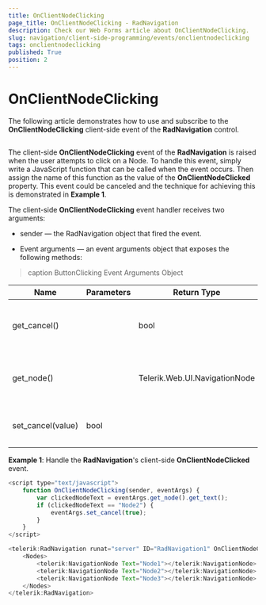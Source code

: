 ```yaml
---
title: OnClientNodeClicking
page_title: OnClientNodeClicking - RadNavigation
description: Check our Web Forms article about OnClientNodeClicking.
slug: navigation/client-side-programming/events/onclientnodeclicking
tags: onclientnodeclicking
published: True
position: 2
---
```


# OnClientNodeClicking

The following article demonstrates how to use and subscribe to the **OnClientNodeClicking** client-side event of the **RadNavigation** control.

## 

The client-side **OnClientNodeClicking** event of the **RadNavigation** is raised when the user attempts to click on a Node. To handle this event, simply write a JavaScript function that can be called when the event occurs. Then assign the name of this function as the value of the **OnClientNodeClicked** property. This event could be canceled and the technique for achieving this is demonstrated in **Example 1**.

The client-side **OnClientNodeClicking** event handler receives two arguments:

* sender — the RadNavigation object that fired the event.

* Event arguments — an event arguments object that exposes the following methods:


>caption ButtonClicking Event Arguments Object

|  **Name**  |  **Parameters**  |  **Return Type**  |  **Description**  |
| ------ | ------ | ------ | ------ |
|get_cancel()||bool|Gets a value that indicates whether the event is canceled.|
|get_node()||Telerik.Web.UI.NavigationNode|Returns an instance of NavigationNode that has just been clicked.|
|set_cancel(value)|bool||Sets whether the event will be canceled (if true is passed).|

**Example 1**: Handle the **RadNavigation**'s client-side **OnClientNodeClicked** event.

````JavaScript
<script type="text/javascript">
	function OnClientNodeClicking(sender, eventArgs) {
		var clickedNodeText = eventArgs.get_node().get_text();
		if (clickedNodeText == "Node2") {
			eventArgs.set_cancel(true);
		}
	}
</script>

<telerik:RadNavigation runat="server" ID="RadNavigation1" OnClientNodeClicking="OnClientNodeClicking">
	<Nodes>
		<telerik:NavigationNode Text="Node1"></telerik:NavigationNode>
		<telerik:NavigationNode Text="Node2"></telerik:NavigationNode>
		<telerik:NavigationNode Text="Node3"></telerik:NavigationNode>
	</Nodes>
</telerik:RadNavigation>
````


